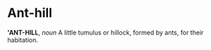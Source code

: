 # Ant-hill

**'ANT-HILL**, _noun_ A little tumulus or hillock, formed by ants, for their habitation.
